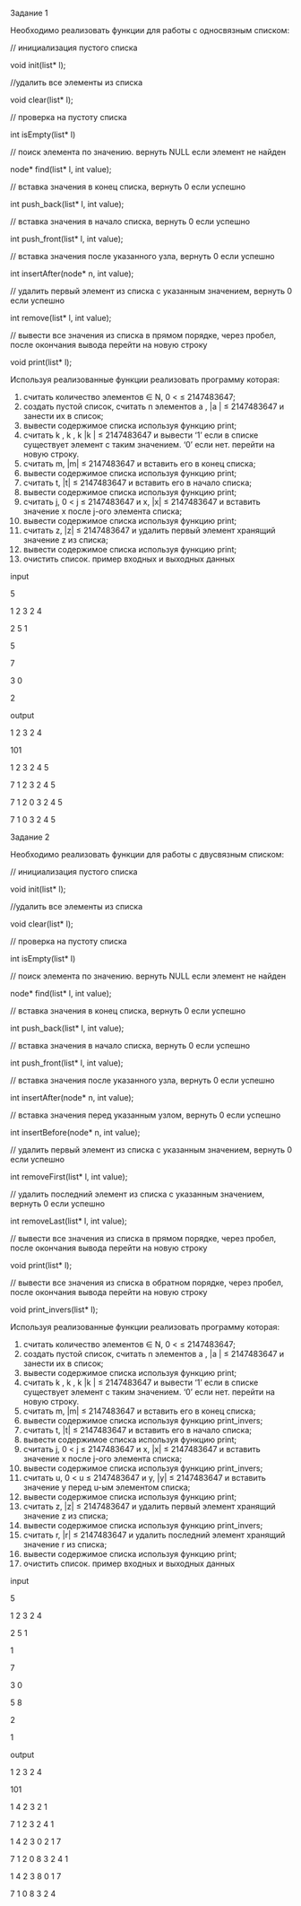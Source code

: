 
Задание 1

Необходимо реализовать функции для работы с односвязным списком:

// инициализация пустого списка

void init(list* l);

//удалить все элементы из списка

void clear(list* l); 

// проверка на пустоту списка

int isEmpty(list* l) 

// поиск элемента по значению. вернуть NULL если элемент не найден

node* find(list* l, int value); 

// вставка значения в конец списка, вернуть 0 если успешно

int push_back(list* l, int value); 

// вставка значения в начало списка, вернуть 0 если успешно

int push_front(list* l, int value); 

// вставка значения после указанного узла, вернуть 0 если успешно

int insertAfter(node* n, int value); 

// удалить первый элемент из списка с указанным значением, вернуть 0 если успешно

int remove(list* l, int value); 

// вывести все значения из списка в прямом порядке, через пробел, после окончания вывода перейти на новую строку

void print(list* l); 

Используя реализованные функции реализовать программу которая:
1. считать количество элементов  ∈ N, 0 < ≤ 2147483647;
2. создать пустой список, считать n элементов a , |a | ≤ 2147483647 и занести их в список;
3. вывести содержимое списка используя функцию print;
4. считать k , k , k |k | ≤ 2147483647 и вывести ‘1’ если в списке существует элемент с таким значением. ‘0’ если нет. перейти на новую строку.
5. считать m, |m| ≤ 2147483647 и вставить его в конец списка;
6. вывести содержимое списка используя функцию print;
7. считать t, |t| ≤ 2147483647 и вставить его в начало списка;
8. вывести содержимое списка используя функцию print;
9. считать j, 0 < j ≤ 2147483647 и x, |x| ≤ 2147483647 и вставить
значение x после j-ого элемента списка;
10. вывести содержимое списка используя функцию print;
11. считать z, |z| ≤ 2147483647 и удалить первый элемент хранящий значение z из списка;
12. вывести содержимое списка используя функцию print;
13. очистить список.
пример входных и выходных данных

input      

5    

1 2 3 2 4  

2 5 1     

5      

7     

3 0  

2

output

1 2 3 2 4

101

1 2 3 2 4 5

7 1 2 3 2 4 5

7 1 2 0 3 2 4 5

7 1 0 3 2 4 5


Задание 2

Необходимо реализовать функции для работы с двусвязным списком:

// инициализация пустого списка

void init(list* l);

//удалить все элементы из списка

void clear(list* l);

// проверка на пустоту списка

int isEmpty(list* l)

// поиск элемента по значению. вернуть NULL если элемент не найден

node* find(list* l, int value);

// вставка значения в конец списка, вернуть 0 если успешно

int push_back(list* l, int value);

// вставка значения в начало списка, вернуть 0 если успешно

int push_front(list* l, int value);

// вставка значения после указанного узла, вернуть 0 если успешно

int insertAfter(node* n, int value);

// вставка значения перед указанным узлом, вернуть 0 если успешно

int insertBefore(node* n, int value);

// удалить первый элемент из списка с указанным значением, вернуть 0 если успешно

int removeFirst(list* l, int value);

// удалить последний элемент из списка с указанным значением, вернуть 0 если успешно

int removeLast(list* l, int value);

// вывести все значения из списка в прямом порядке, через пробел, после окончания вывода перейти на новую строку

void print(list* l);

// вывести все значения из списка в обратном порядке, через пробел, после окончания вывода перейти на новую строку

void print_invers(list* l);

Используя реализованные функции реализовать программу которая:
1. считать количество элементов  ∈ N, 0 < ≤ 2147483647;
2. создать пустой список, считать n элементов a , |a | ≤ 2147483647 и занести их в список;
3. вывести содержимое списка используя функцию print;
4. считать k , k , k |k | ≤ 2147483647 и вывести ‘1’ если в списке существует элемент с таким значением. ‘0’ если нет. перейти на новую строку.
5. считать m, |m| ≤ 2147483647 и вставить его в конец списка;
6. вывести содержимое списка используя функцию print_invers;
7. считать t, |t| ≤ 2147483647 и вставить его в начало списка;
8. вывести содержимое списка используя функцию print;
9. считать j, 0 < j ≤ 2147483647 и x, |x| ≤ 2147483647 и вставить значение x после j-ого элемента списка;
10. вывести содержимое списка используя функцию print_invers;
11. считать u, 0 < u ≤ 2147483647 и y, |y| ≤ 2147483647 и вставить значение y перед u-ым элементом списка;
12. вывести содержимое списка используя функцию print;
13. считать z, |z| ≤ 2147483647 и удалить первый элемент хранящий значение z из списка;
14. вывести содержимое списка используя функцию print_invers;
15. считать r, |r| ≤ 2147483647 и удалить последний элемент хранящий значение r из списка;
16. вывести содержимое списка используя функцию print;
17. очистить список.
пример входных и выходных данных

input        

5          

1 2 3 2 4    

2 5 1      

1      

7     

3 0   

5 8  

2    

1

output

1 2 3 2 4

101

1 4 2 3 2 1

7 1 2 3 2 4 1

1 4 2 3 0 2 1 7

7 1 2 0 8 3 2 4 1

1 4 2 3 8 0 1 7

7 1 0 8 3 2 4
